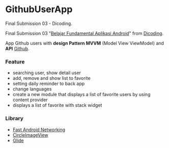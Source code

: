 # GithubUserApp
Final Submission 03 - Dicoding.

Final Submission 03 "[Belajar Fundamental Aplikasi Android](https://www.dicoding.com/academies/14)" from [Dicoding](https://www.dicoding.com).

App Github users with __design Pattern MVVM__ (Model View ViewModel)
and __API__ [Github](https://developer.github.com/v3/).

### Feature
- searching user, show detail user
- add, remove and show list to favorite
- setting daily reminder to back app
- change languages
- create a new module that displays a list of favorite users by using content provider
- displays a list of favorite with stack widget

### Library
- [Fast Android Networking](https://loopj.com/android-async-http/)
- [CircleImageView](https://github.com/hdodenhof/CircleImageView/)
- [Glide](https://github.com/bumptech/glide/)

